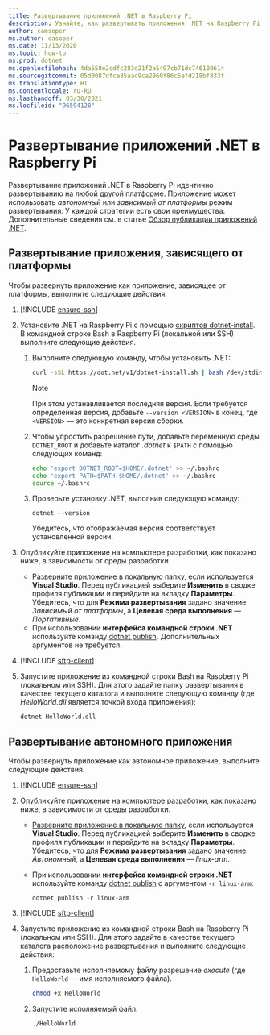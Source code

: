 ```yaml
---
title: Развертывание приложений .NET в Raspberry Pi
description: Узнайте, как развертывать приложения .NET на Raspberry Pi.
author: camsoper
ms.author: casoper
ms.date: 11/13/2020
ms.topic: how-to
ms.prod: dotnet
ms.openlocfilehash: 4da558e2cdfc283d21f2a5497cb71dc746109614
ms.sourcegitcommit: 05d0087dfca85aac9ca2960f86c5efd218bf833f
ms.translationtype: HT
ms.contentlocale: ru-RU
ms.lasthandoff: 03/30/2021
ms.locfileid: "96594128"
---
```

# <a name="deploy-net-apps-to-raspberry-pi"></a>Развертывание приложений .NET в Raspberry Pi

Развертывание приложений .NET в Raspberry Pi идентично развертыванию на любой другой платформе. Приложение может использовать *автономный* или *зависимый от платформы* режим развертывания. У каждой стратегии есть свои преимущества. Дополнительные сведения см. в статье [Обзор публикации приложений .NET](../core/deploying/index.md).

## <a name="deploying-a-framework-dependent-app"></a>Развертывание приложения, зависящего от платформы

Чтобы развернуть приложение как приложение, зависящее от платформы, выполните следующие действия.

1. [!INCLUDE [ensure-ssh](includes/ensure-ssh.md)]

1. Установите .NET на Raspberry Pi с помощью [скриптов dotnet-install](../core/tools/dotnet-install-script.md). В командной строке Bash в Raspberry Pi (локальной или SSH) выполните следующие действия.
    1. Выполните следующую команду, чтобы установить .NET:

        ```bash
        curl -sSL https://dot.net/v1/dotnet-install.sh | bash /dev/stdin
        ```

        > [!NOTE]
        > При этом устанавливается последняя версия. Если требуется определенная версия, добавьте `--version <VERSION>` в конец, где `<VERSION>` — это конкретная версия сборки.

    1. Чтобы упростить разрешение пути, добавьте переменную среды `DOTNET_ROOT` и добавьте каталог *.dotnet* к `$PATH` с помощью следующих команд:

        ```bash
        echo 'export DOTNET_ROOT=$HOME/.dotnet' >> ~/.bashrc
        echo 'export PATH=$PATH:$HOME/.dotnet' >> ~/.bashrc
        source ~/.bashrc
        ```

    1. Проверьте установку .NET, выполнив следующую команду:

        ```dotnetcli
        dotnet --version
        ```

        Убедитесь, что отображаемая версия соответствует установленной версии.

1. Опубликуйте приложение на компьютере разработки, как показано ниже, в зависимости от среды разработки.
    - [Разверните приложение в локальную папку](/visualstudio/deployment/quickstart-deploy-to-local-folder?view=vs-2019), если используется **Visual Studio**. Перед публикацией выберите **Изменить** в сводке профиля публикации и перейдите на вкладку **Параметры**. Убедитесь, что для **Режима развертывания** задано значение *Зависимый от платформы*, а **Целевая среда выполнения** — *Портативные*.
    - При использовании **интерфейса командной строки .NET** используйте команду [dotnet publish](../core/tools/dotnet-publish.md). Дополнительных аргументов не требуется.

1. [!INCLUDE [sftp-client](includes/sftp-client.md)]

1. Запустите приложение из командной строки Bash на Raspberry Pi (локальном или SSH). Для этого задайте папку развертывания в качестве текущего каталога и выполните следующую команду (где *HelloWorld.dll* является точкой входа приложения):

    ```dotnetcli
    dotnet HelloWorld.dll
    ```

## <a name="deploying-a-self-contained-app"></a>Развертывание автономного приложения

Чтобы развернуть приложение как автономное приложение, выполните следующие действия.

1. [!INCLUDE [ensure-ssh](includes/ensure-ssh.md)]

1. Опубликуйте приложение на компьютере разработки, как показано ниже, в зависимости от среды разработки.
    - [Разверните приложение в локальную папку](/visualstudio/deployment/quickstart-deploy-to-local-folder?view=vs-2019), если используется **Visual Studio**. Перед публикацией выберите **Изменить** в сводке профиля публикации и перейдите на вкладку **Параметры**. Убедитесь, что для **Режима развертывания** задано значение *Автономный*, а **Целевая среда выполнения** — *linux-arm*.
    - При использовании **интерфейса командной строки .NET** используйте команду [dotnet publish](../core/tools/dotnet-publish.md) с аргументом `-r linux-arm`:

        ```dotnetcli
        dotnet publish -r linux-arm
        ```

1. [!INCLUDE [sftp-client](includes/sftp-client.md)]

1. Запустите приложение из командной строки Bash на Raspberry Pi (локальном или SSH). Для этого задайте в качестве текущего каталога расположение развертывания и выполните следующие действия:
    1. Предоставьте исполняемому файлу разрешение *execute* (где `HelloWorld` — имя исполняемого файла).

        ```bash
        chmod +x HelloWorld
        ```

    1. Запустите исполняемый файл.

        ```bash
        ./HelloWorld
        ```
